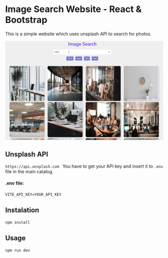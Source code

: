 # Image Search Website - React & Bootstrap
This is a simple website which uses unsplash API to search for photos.

![Presentation](/screenshots/presentation.gif)



## Unsplash API
`https://api.unsplash.com `
You have to get your API key and insert it to `.env` file in the main catalog.
#### .env file:
`VITE_API_KEY=YOUR_API_KEY`

## Instalation
`npm install`

## Usage
`npm run dev`
